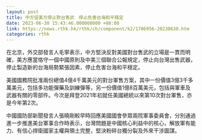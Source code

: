 ```yaml
---
layout: post
title: 中方促美方停止對台售武　停止危害台海和平穩定
date: 2023-06-30 15:43:46.000000000 +08:00
link: https://news.rthk.hk/rthk/ch/component/k2/1706956-20230630.htm
categories: rthk
---
```


在北京，外交部發言人毛寧表示，中方堅決反對美國對台售武的立場是一貫而明確，美方應當恪守一個中國原則及中美三個聯合公報規定，停止向台灣出售武器，停止製造新的台海局勢緊張因素，停止危害台海和平穩定。

美國國務院批准兩份總值4億4千萬美元的對台軍售方案，其中一份價值3億3千多萬美元，包括多功能彈藥及訓練彈等，另一份價值1億8百萬美元，包括與軍車及武器有關的零部件。今次是拜登2021年初就任美國總統以來第10次對台軍售，亦是今年第2次。

中國國防部新聞發言人張曉剛較早時回應美國國會參眾兩院軍事委員會，分別通過進一步推進美台軍事合作時表示，台灣問題是中國核心利益中的核心，解放軍有能力、有信心捍衛國家主權與領土完整，堅決粉碎台獨分裂及外來干涉圖謀。
